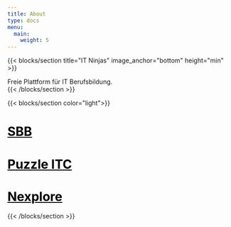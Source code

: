 ```yaml
---
title: About
type: docs
menu:
  main:
    weight: 5
---
```


{{< blocks/section title="IT Ninjas" image_anchor="bottom" height="min" >}}

<div class="lead mt-5 text-center">
    Freie Plattform für IT Berufsbildung.
</div>
{{< /blocks/section >}}

{{< blocks/section color="light">}}

<div class="col-xs-12 col-sm-4 col-md-4 col-lg-4">
    <h1 class="text-center"><a href="https://company.sbb.ch/de/home.html" target="_blank" style="color:black">SBB</a></h1>
</div>

<div class="col-xs-12 col-sm-4 col-md-4 col-lg-4">
    <h1 class="text-center"><a href="https://www.puzzle.ch" target="_blank" style="color:black">Puzzle ITC</a></h1>
</div>

<div class="col-xs-12 col-sm-4 col-md-4 col-lg-4">
    <h1 class="text-center"><a href="https://www.nexplore.ch" target="_blank" style="color:black">Nexplore</a></h1>
</div>

{{< /blocks/section >}}
